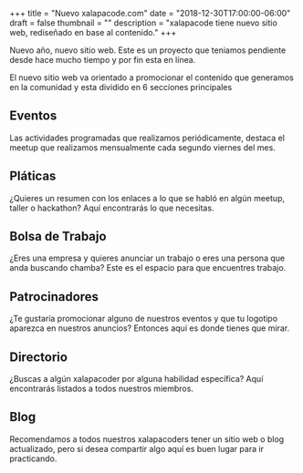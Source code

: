 +++
title = "Nuevo xalapacode.com"
date = "2018-12-30T17:00:00-06:00"
draft = false
thumbnail = ""
description = "xalapacode tiene nuevo sitio web, rediseñado en base al contenido."
+++

Nuevo año, nuevo sitio web. Este es un proyecto que teniamos pendiente desde hace mucho tiempo y por fin esta en línea.

El nuevo sitio web va orientado a promocionar el contenido que generamos en la comunidad y esta dividido en 6 secciones principales

## Eventos

Las actividades programadas que realizamos periódicamente, destaca el meetup que realizamos mensualmente cada segundo viernes del mes.

## Pláticas

¿Quieres un resumen con los enlaces a lo que se habló en algún meetup, taller o hackathon? Aquí encontrarás lo que necesitas.

## Bolsa de Trabajo

¿Eres una empresa y quieres anunciar un trabajo o eres una persona que anda buscando chamba? Este es el espacio para que encuentres trabajo.

## Patrocinadores

¿Te gustaría promocionar alguno de nuestros eventos y que tu logotipo aparezca en nuestros anuncios? Entonces aquí es donde tienes que mirar.

## Directorio

¿Buscas a algún xalapacoder por alguna habilidad específica? Aquí encontrarás listados a todos nuestros miembros.

## Blog

Recomendamos a todos nuestros xalapacoders tener un sitio web o blog actualizado, pero si desea compartir algo aquí es buen lugar para ir practicando.

